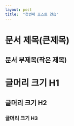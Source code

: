 ```yaml
---
layout: post
title:  "첫번째 포스트 연습"
---
```


문서 제목(큰제목)
===

문서 부제목(작은 제목)
---

# 글머리 크기 H1
## 글머리 크기 H2
### 글머리 크기 H3


